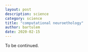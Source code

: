 ```yaml
---
layout: post
description: science
category: science
title: "computational neuroethology"
author: bartulem
date: 2020-02-15
---
```


To be continued.
